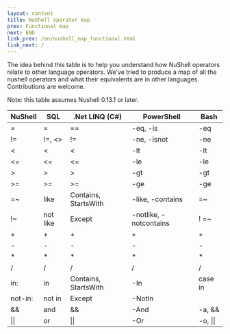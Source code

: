 ```yaml
---
layout: content
title: NuShell operator map
prev: Functional map
next: END
link_prev: /en/nushell_map_functional.html
link_next: /
---
```


The idea behind this table is to help you understand how NuShell operators relate to other language operators. We've tried to produce a map of all the nushell operators and what their equivalents are in other languages. Contributions are welcome.

Note: this table assumes Nushell 0.13.1 or later.


| NuShell  | SQL      | .Net LINQ (C#)       | PowerShell             | Bash               |
| -------- | -------- | -------------------- | ---------------------- | ------------------ |
| =        | =        | ==                   | -eq, -is               | -eq                |
| !=       | !=, <>   | !=                   | -ne, -isnot            | -ne                |
| <        | <        | <                    | -lt                    | -lt                |
| <=       | <=       | <=                   | -le                    | -le                |
| >        | >        | >                    | -gt                    | -gt                |
| >=       | >=       | >=                   | -ge                    | -ge                |
| =~       | like     | Contains, StartsWith | -like, -contains       | =~                 |
| !~       | not like | Except               | -notlike, -notcontains | ! <str1> =~ <str2> |
| +        | +        | +                    | +                      | +                  |
| -        | -        | -                    | -                      | -                  |
| *        | *        | *                    | *                      | *                  |
| /        | /        | /                    | /                      | /                  |
| in:      | in       | Contains, StartsWith | -In                    | case in            |
| not-in:  | not in   | Except               | -NotIn                 |                    |
| &&       | and      | &&                   | -And                   | -a, &&             |
| \|\|     | or       | \|\|                 | -Or                    | -o, \|\|           |
